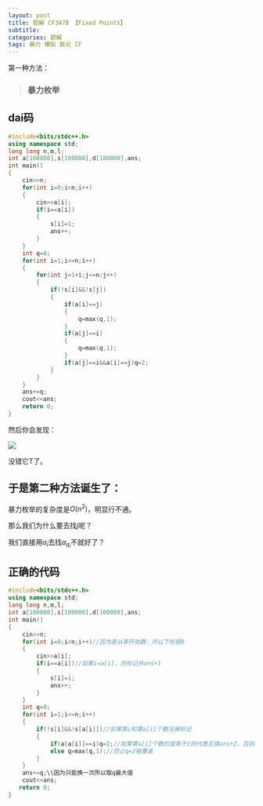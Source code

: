 ```yaml
---
layout: post
title: 题解 CF347B 【Fixed Points】
subtitle: 
categories: 题解
tags: 暴力 模拟 数论 CF
---
```

第一种方法：

>### 暴力枚举

dai码
----
```cpp
#include<bits/stdc++.h>
using namespace std;
long long n,m,l;
int a[100000],s[100000],d[100000],ans;
int main()
{
	cin>>n;
	for(int i=0;i<n;i++)
	{
		cin>>a[i];
		if(i==a[i])
		{
			s[i]=1;
			ans++;
		}
	}
	int q=0;
	for(int i=1;i<=n;i++)
	{
		for(int j=1+i;j<=n;j++)
		{
			if(!s[i]&&!s[j])
			{
				if(a[i]==j)
				{
					q=max(q,1);
				}
				if(a[j]==i)
				{
					q=max(q,1);
				}
				if(a[j]==i&&a[i]==j)q=2;
			} 
		} 
	}
	ans+=q;
	cout<<ans;
    return 0;
}
```
然后你会发现：

![](https://cdn.jsdelivr.net/gh/fat-old-eight/fat-old-eight.github.io@main/pic/yo8ugkpa.png)

没错它T了。

于是第二种方法诞生了：
----
暴力枚举的复杂度是$O(n^2)$，明显行不通。

那么我们为什么要去找$j$呢？

我们直接用$a_i$去找$a_{a_i}$不就好了？

正确的代码
----
```cpp
#include<bits/stdc++.h>
using namespace std;
long long n,m,l;
int a[100000],s[100000],d[100000],ans;
int main()
{
	cin>>n;
	for(int i=0;i<n;i++)//因为是从零开始数，所以下标是0
	{
		cin>>a[i];
		if(i==a[i])//如果i=a[i]，则标记并ans+1
		{
			s[i]=1;
			ans++;
		}
	}
	int q=0;
	for(int i=1;i<=n;i++)
	{
		if(!s[i]&&!s[a[i]])//如果第i和第a[i]个数没被标记
		{
			if(a[a[i]]==i)q=2;//如果第a[i]个数的值等于i则代表互换ans+2，否则ans+1
			else q=max(q,1);//防止q=2被覆盖
		}
	}
	ans+=q;\\因为只能换一次所以取q最大值
	cout<<ans;
   return 0;
}
```
